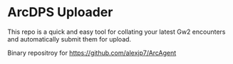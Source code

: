 # ArcDPS Uploader
This repo is a quick and easy tool for collating your latest Gw2 encounters and automatically submit them for upload. 

Binary repositroy for https://github.com/alexjp7/ArcAgent


